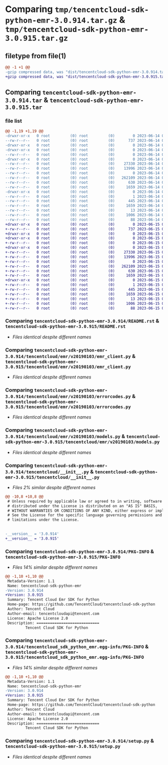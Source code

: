 # Comparing `tmp/tencentcloud-sdk-python-emr-3.0.914.tar.gz` & `tmp/tencentcloud-sdk-python-emr-3.0.915.tar.gz`

## filetype from file(1)

```diff
@@ -1 +1 @@
-gzip compressed data, was "dist/tencentcloud-sdk-python-emr-3.0.914.tar", last modified: Wed Jun 14 00:26:05 2023, max compression
+gzip compressed data, was "dist/tencentcloud-sdk-python-emr-3.0.915.tar", last modified: Thu Jun 15 00:25:12 2023, max compression
```

## Comparing `tencentcloud-sdk-python-emr-3.0.914.tar` & `tencentcloud-sdk-python-emr-3.0.915.tar`

### file list

```diff
@@ -1,19 +1,19 @@
-drwxr-xr-x   0 root         (0) root         (0)        0 2023-06-14 00:26:05.000000 tencentcloud-sdk-python-emr-3.0.914/
--rw-r--r--   0 root         (0) root         (0)      737 2023-06-14 00:26:04.000000 tencentcloud-sdk-python-emr-3.0.914/README.rst
-drwxr-xr-x   0 root         (0) root         (0)        0 2023-06-14 00:26:05.000000 tencentcloud-sdk-python-emr-3.0.914/tencentcloud/
-drwxr-xr-x   0 root         (0) root         (0)        0 2023-06-14 00:26:05.000000 tencentcloud-sdk-python-emr-3.0.914/tencentcloud/emr/
--rw-r--r--   0 root         (0) root         (0)        0 2023-06-14 00:26:04.000000 tencentcloud-sdk-python-emr-3.0.914/tencentcloud/emr/__init__.py
-drwxr-xr-x   0 root         (0) root         (0)        0 2023-06-14 00:26:05.000000 tencentcloud-sdk-python-emr-3.0.914/tencentcloud/emr/v20190103/
--rw-r--r--   0 root         (0) root         (0)    27330 2023-06-14 00:26:04.000000 tencentcloud-sdk-python-emr-3.0.914/tencentcloud/emr/v20190103/emr_client.py
--rw-r--r--   0 root         (0) root         (0)    13996 2023-06-14 00:26:04.000000 tencentcloud-sdk-python-emr-3.0.914/tencentcloud/emr/v20190103/errorcodes.py
--rw-r--r--   0 root         (0) root         (0)        0 2023-06-14 00:26:04.000000 tencentcloud-sdk-python-emr-3.0.914/tencentcloud/emr/v20190103/__init__.py
--rw-r--r--   0 root         (0) root         (0)   262109 2023-06-14 00:26:04.000000 tencentcloud-sdk-python-emr-3.0.914/tencentcloud/emr/v20190103/models.py
--rw-r--r--   0 root         (0) root         (0)      630 2023-06-14 00:26:04.000000 tencentcloud-sdk-python-emr-3.0.914/tencentcloud/__init__.py
--rw-r--r--   0 root         (0) root         (0)     1659 2023-06-14 00:26:05.000000 tencentcloud-sdk-python-emr-3.0.914/PKG-INFO
-drwxr-xr-x   0 root         (0) root         (0)        0 2023-06-14 00:26:05.000000 tencentcloud-sdk-python-emr-3.0.914/tencentcloud_sdk_python_emr.egg-info/
--rw-r--r--   0 root         (0) root         (0)        1 2023-06-14 00:26:05.000000 tencentcloud-sdk-python-emr-3.0.914/tencentcloud_sdk_python_emr.egg-info/dependency_links.txt
--rw-r--r--   0 root         (0) root         (0)      445 2023-06-14 00:26:05.000000 tencentcloud-sdk-python-emr-3.0.914/tencentcloud_sdk_python_emr.egg-info/SOURCES.txt
--rw-r--r--   0 root         (0) root         (0)     1659 2023-06-14 00:26:05.000000 tencentcloud-sdk-python-emr-3.0.914/tencentcloud_sdk_python_emr.egg-info/PKG-INFO
--rw-r--r--   0 root         (0) root         (0)       13 2023-06-14 00:26:05.000000 tencentcloud-sdk-python-emr-3.0.914/tencentcloud_sdk_python_emr.egg-info/top_level.txt
--rw-r--r--   0 root         (0) root         (0)     1006 2023-06-14 00:26:04.000000 tencentcloud-sdk-python-emr-3.0.914/setup.py
--rw-r--r--   0 root         (0) root         (0)       88 2023-06-14 00:26:05.000000 tencentcloud-sdk-python-emr-3.0.914/setup.cfg
+drwxr-xr-x   0 root         (0) root         (0)        0 2023-06-15 00:25:12.000000 tencentcloud-sdk-python-emr-3.0.915/
+-rw-r--r--   0 root         (0) root         (0)      737 2023-06-15 00:25:12.000000 tencentcloud-sdk-python-emr-3.0.915/README.rst
+drwxr-xr-x   0 root         (0) root         (0)        0 2023-06-15 00:25:12.000000 tencentcloud-sdk-python-emr-3.0.915/tencentcloud/
+drwxr-xr-x   0 root         (0) root         (0)        0 2023-06-15 00:25:12.000000 tencentcloud-sdk-python-emr-3.0.915/tencentcloud/emr/
+-rw-r--r--   0 root         (0) root         (0)        0 2023-06-15 00:25:12.000000 tencentcloud-sdk-python-emr-3.0.915/tencentcloud/emr/__init__.py
+drwxr-xr-x   0 root         (0) root         (0)        0 2023-06-15 00:25:12.000000 tencentcloud-sdk-python-emr-3.0.915/tencentcloud/emr/v20190103/
+-rw-r--r--   0 root         (0) root         (0)    27330 2023-06-15 00:25:12.000000 tencentcloud-sdk-python-emr-3.0.915/tencentcloud/emr/v20190103/emr_client.py
+-rw-r--r--   0 root         (0) root         (0)    13996 2023-06-15 00:25:12.000000 tencentcloud-sdk-python-emr-3.0.915/tencentcloud/emr/v20190103/errorcodes.py
+-rw-r--r--   0 root         (0) root         (0)        0 2023-06-15 00:25:12.000000 tencentcloud-sdk-python-emr-3.0.915/tencentcloud/emr/v20190103/__init__.py
+-rw-r--r--   0 root         (0) root         (0)   262109 2023-06-15 00:25:12.000000 tencentcloud-sdk-python-emr-3.0.915/tencentcloud/emr/v20190103/models.py
+-rw-r--r--   0 root         (0) root         (0)      630 2023-06-15 00:25:12.000000 tencentcloud-sdk-python-emr-3.0.915/tencentcloud/__init__.py
+-rw-r--r--   0 root         (0) root         (0)     1659 2023-06-15 00:25:12.000000 tencentcloud-sdk-python-emr-3.0.915/PKG-INFO
+drwxr-xr-x   0 root         (0) root         (0)        0 2023-06-15 00:25:12.000000 tencentcloud-sdk-python-emr-3.0.915/tencentcloud_sdk_python_emr.egg-info/
+-rw-r--r--   0 root         (0) root         (0)        1 2023-06-15 00:25:12.000000 tencentcloud-sdk-python-emr-3.0.915/tencentcloud_sdk_python_emr.egg-info/dependency_links.txt
+-rw-r--r--   0 root         (0) root         (0)      445 2023-06-15 00:25:12.000000 tencentcloud-sdk-python-emr-3.0.915/tencentcloud_sdk_python_emr.egg-info/SOURCES.txt
+-rw-r--r--   0 root         (0) root         (0)     1659 2023-06-15 00:25:12.000000 tencentcloud-sdk-python-emr-3.0.915/tencentcloud_sdk_python_emr.egg-info/PKG-INFO
+-rw-r--r--   0 root         (0) root         (0)       13 2023-06-15 00:25:12.000000 tencentcloud-sdk-python-emr-3.0.915/tencentcloud_sdk_python_emr.egg-info/top_level.txt
+-rw-r--r--   0 root         (0) root         (0)     1006 2023-06-15 00:25:12.000000 tencentcloud-sdk-python-emr-3.0.915/setup.py
+-rw-r--r--   0 root         (0) root         (0)       88 2023-06-15 00:25:12.000000 tencentcloud-sdk-python-emr-3.0.915/setup.cfg
```

### Comparing `tencentcloud-sdk-python-emr-3.0.914/README.rst` & `tencentcloud-sdk-python-emr-3.0.915/README.rst`

 * *Files identical despite different names*

### Comparing `tencentcloud-sdk-python-emr-3.0.914/tencentcloud/emr/v20190103/emr_client.py` & `tencentcloud-sdk-python-emr-3.0.915/tencentcloud/emr/v20190103/emr_client.py`

 * *Files identical despite different names*

### Comparing `tencentcloud-sdk-python-emr-3.0.914/tencentcloud/emr/v20190103/errorcodes.py` & `tencentcloud-sdk-python-emr-3.0.915/tencentcloud/emr/v20190103/errorcodes.py`

 * *Files identical despite different names*

### Comparing `tencentcloud-sdk-python-emr-3.0.914/tencentcloud/emr/v20190103/models.py` & `tencentcloud-sdk-python-emr-3.0.915/tencentcloud/emr/v20190103/models.py`

 * *Files identical despite different names*

### Comparing `tencentcloud-sdk-python-emr-3.0.914/tencentcloud/__init__.py` & `tencentcloud-sdk-python-emr-3.0.915/tencentcloud/__init__.py`

 * *Files 2% similar despite different names*

```diff
@@ -10,8 +10,8 @@
 # Unless required by applicable law or agreed to in writing, software
 # distributed under the License is distributed on an "AS IS" BASIS,
 # WITHOUT WARRANTIES OR CONDITIONS OF ANY KIND, either express or implied.
 # See the License for the specific language governing permissions and
 # limitations under the License.
 
 
-__version__ = '3.0.914'
+__version__ = '3.0.915'
```

### Comparing `tencentcloud-sdk-python-emr-3.0.914/PKG-INFO` & `tencentcloud-sdk-python-emr-3.0.915/PKG-INFO`

 * *Files 14% similar despite different names*

```diff
@@ -1,10 +1,10 @@
 Metadata-Version: 1.1
 Name: tencentcloud-sdk-python-emr
-Version: 3.0.914
+Version: 3.0.915
 Summary: Tencent Cloud Emr SDK for Python
 Home-page: https://github.com/TencentCloud/tencentcloud-sdk-python
 Author: Tencent Cloud
 Author-email: tencentcloudapi@tencent.com
 License: Apache License 2.0
 Description: ============================
         Tencent Cloud SDK for Python
```

### Comparing `tencentcloud-sdk-python-emr-3.0.914/tencentcloud_sdk_python_emr.egg-info/PKG-INFO` & `tencentcloud-sdk-python-emr-3.0.915/tencentcloud_sdk_python_emr.egg-info/PKG-INFO`

 * *Files 14% similar despite different names*

```diff
@@ -1,10 +1,10 @@
 Metadata-Version: 1.1
 Name: tencentcloud-sdk-python-emr
-Version: 3.0.914
+Version: 3.0.915
 Summary: Tencent Cloud Emr SDK for Python
 Home-page: https://github.com/TencentCloud/tencentcloud-sdk-python
 Author: Tencent Cloud
 Author-email: tencentcloudapi@tencent.com
 License: Apache License 2.0
 Description: ============================
         Tencent Cloud SDK for Python
```

### Comparing `tencentcloud-sdk-python-emr-3.0.914/setup.py` & `tencentcloud-sdk-python-emr-3.0.915/setup.py`

 * *Files identical despite different names*

